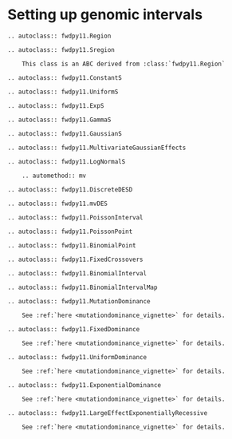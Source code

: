 # Setting up genomic intervals

```{eval-rst}
.. autoclass:: fwdpy11.Region
```

```{eval-rst}
.. autoclass:: fwdpy11.Sregion

    This class is an ABC derived from :class:`fwdpy11.Region`
```

```{eval-rst}
.. autoclass:: fwdpy11.ConstantS
```

```{eval-rst}
.. autoclass:: fwdpy11.UniformS
```

```{eval-rst}
.. autoclass:: fwdpy11.ExpS
```

```{eval-rst}
.. autoclass:: fwdpy11.GammaS
```

```{eval-rst}
.. autoclass:: fwdpy11.GaussianS
```

```{eval-rst}
.. autoclass:: fwdpy11.MultivariateGaussianEffects
```

```{eval-rst}
.. autoclass:: fwdpy11.LogNormalS

    .. automethod:: mv
```

```{eval-rst}
.. autoclass:: fwdpy11.DiscreteDESD
```

```{eval-rst}
.. autoclass:: fwdpy11.mvDES
```


```{eval-rst}
.. autoclass:: fwdpy11.PoissonInterval

```

```{eval-rst}
.. autoclass:: fwdpy11.PoissonPoint

```

```{eval-rst}
.. autoclass:: fwdpy11.BinomialPoint

```

```{eval-rst}
.. autoclass:: fwdpy11.FixedCrossovers

```

```{eval-rst}
.. autoclass:: fwdpy11.BinomialInterval

```

```{eval-rst}
.. autoclass:: fwdpy11.BinomialIntervalMap

```

```{eval-rst}
.. autoclass:: fwdpy11.MutationDominance
    
    See :ref:`here <mutationdominance_vignette>` for details.

.. autoclass:: fwdpy11.FixedDominance
    
    See :ref:`here <mutationdominance_vignette>` for details.

.. autoclass:: fwdpy11.UniformDominance
    
    See :ref:`here <mutationdominance_vignette>` for details.

.. autoclass:: fwdpy11.ExponentialDominance
    
    See :ref:`here <mutationdominance_vignette>` for details.

.. autoclass:: fwdpy11.LargeEffectExponentiallyRecessive
    
    See :ref:`here <mutationdominance_vignette>` for details.
```

